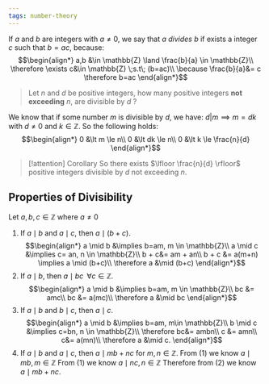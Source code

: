 ```yaml
---
tags: number-theory
---
```

If $a$ and $b$ are integers with $a \ne 0$, we say that $a$ *divides* $b$ if exists a integer $c$ such that $b = ac$, because:
$$\begin{align*}
a,b &\in \mathbb{Z} \land \frac{b}{a} \in \mathbb{Z}\\
\therefore \exists c&\in \mathbb{Z} \;s.t\; (b=ac)\\
\because \frac{b}{a}&= c \therefore b=ac
\end{align*}$$ 
>Let $n$ and $d$ be positive integers, how many positive integers **not exceeding** $n$, are divisible by $d$ ?

We know that if some number $m$ is divisible by $d$, we have: $d | m \implies m = dk$ with $d \ne 0$ and $k \in \mathbb{Z}$. So the following holds:
$$\begin{align*}
0 &\lt m \le n\\
0 &\lt dk \le n\\
0 &\lt k \le \frac{n}{d}
\end{align*}$$
> [!attention] Corollary
> So there exists $\lfloor \frac{n}{d} \rfloor$ positive integers divisible by $d$ not exceeding $n$.      

## Properties of Divisibility

Let $a,b,c \in \mathbb{Z}$ where $a \ne 0$
1. If $a \mid b$ and $a \mid c$, then $a \mid (b + c)$.
$$\begin{align*}
a \mid b &\implies b=am, m \in \mathbb{Z}\\
a \mid c &\implies c= an, n \in \mathbb{Z}\\
b + c&= am + an\\
b + c &= a(m+n) \implies a \mid (b+c)\\
\therefore a &\mid (b+c)
\end{align*}$$
2. If $a \mid b$, then $a \mid bc \;\;\forall c \in \mathbb{Z}$.
$$\begin{align*}
a \mid b &\implies b=am, m \in \mathbb{Z}\\
bc &= amc\\
bc &= a(mc)\\
\therefore a &\mid bc
\end{align*}$$
3. If $a \mid b$ and $b \mid c$, then $a \mid c$.
$$\begin{align*}
a \mid b &\implies b=am, m\in \mathbb{Z}\\
b \mid c &\implies c=bn, n \in \mathbb{Z}\\
\therefore bc&= ambn\\
c &= amn\\
c&= a(mn)\\
\therefore a &\mid c.
\end{align*}$$
1. If $a \mid b$ and $a \mid c$, then $a \mid mb + nc$ for $m,n \in \mathbb{Z}$.
   From $(1)$ we know $a \mid mb, m\in \mathbb{Z}$ 
   From $(1)$ we know $a \mid nc, n\in \mathbb{Z}$ 
   Therefore from $(2)$ we know $a \mid mb + nc$.
 